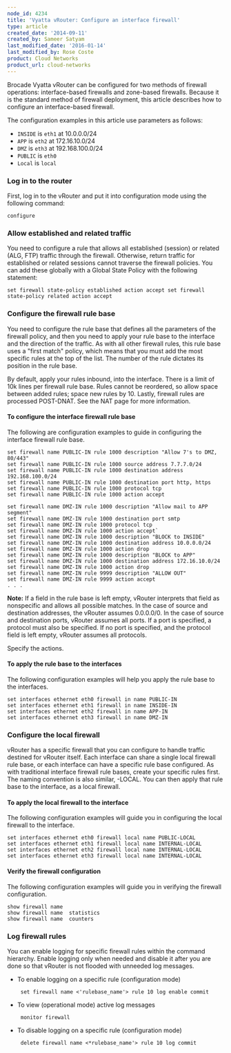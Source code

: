 ```yaml
---
node_id: 4234
title: 'Vyatta vRouter: Configure an interface firewall'
type: article
created_date: '2014-09-11'
created_by: Sameer Satyam
last_modified_date: '2016-01-14'
last_modified_by: Rose Coste
product: Cloud Networks
product_url: cloud-networks
---
```


Brocade Vyatta vRouter can be configured for two methods of firewall
operations: interface-based firewalls and zone-based firewalls. Because
it is the standard method of firewall deployment, this article describes
how to configure an interface-based firewall.

The configuration examples in this article use parameters as follows:

-   `INSIDE` is `eth1` at 10.0.0.0/24
-   `APP` is `eth2` at 172.16.10.0/24
-   `DMZ` is `eth3` at 192.168.100.0/24
-   `PUBLIC` is `eth0`
-   `Local` is `local`

### Log in to the router

First, log in to the vRouter and put it into configuration mode using the following command:

    configure

### Allow established and related traffic

You need to configure a rule that allows all established (session) or
related (ALG, FTP) traffic through the firewall. Otherwise, return
traffic for established or related sessions cannot traverse the firewall
policies. You can add these globally with a Global State Policy with the
following statement:

    set firewall state-policy established action accept set firewall state-policy related action accept

### Configure the firewall rule base

You need to configure the rule base that defines all the parameters of
the firewall policy, and then you need to apply your rule base to the
interface and the direction of the traffic. As with all other firewall
rules, this rule base uses a "first match" policy, which means that you
must add the most specific rules at the top of the list. The number of
the rule dictates its position in the rule base.

By default, apply your rules inbound, into the interface. There is a
limit of 10k lines per firewall rule base. Rules cannot be reordered, so
allow space between added rules; space new rules by 10. Lastly, firewall
rules are processed POST-DNAT. See the NAT page for more information.

#### To configure the interface firewall rule base

The following are configuration examples to guide in configuring the
interface firewall rule base.

    set firewall name PUBLIC-IN rule 1000 description "Allow 7's to DMZ, 80/443"
    set firewall name PUBLIC-IN rule 1000 source address 7.7.7.0/24
    set firewall name PUBLIC-IN rule 1000 destination address 192.168.100.0/24
    set firewall name PUBLIC-IN rule 1000 destination port http, https
    set firewall name PUBLIC-IN rule 1000 protocol tcp
    set firewall name PUBLIC-IN rule 1000 action accept

    set firewall name DMZ-IN rule 1000 description "Allow mail to APP segment"
    set firewall name DMZ-IN rule 1000 destination port smtp
    set firewall name DMZ-IN rule 1000 protocol tcp
    set firewall name DMZ-IN rule 1000 action accept`
    set firewall name DMZ-IN rule 1000 description "BLOCK to INSIDE"
    set firewall name DMZ-IN rule 1000 destination address 10.0.0.0/24
    set firewall name DMZ-IN rule 1000 action drop
    set firewall name DMZ-IN rule 1000 description "BLOCK to APP"
    set firewall name DMZ-IN rule 1000 destination address 172.16.10.0/24
    set firewall name DMZ-IN rule 1000 action drop
    set firewall name DMZ-IN rule 9999 description "ALLOW OUT"
    set firewall name DMZ-IN rule 9999 action accept
    . . .

**Note:** If a field in the rule base is left empty, vRouter interprets
that field as nonspecific and allows all possible matches. In the case
of source and destination addresses, the vRouter assumes 0.0.0.0/0. In
the case of source and destination ports, vRouter assumes all ports. If
a port is specified, a protocol must also be specified. If no port is
specified, and the protocol field is left empty, vRouter assumes all
protocols.

Specify the actions.

#### To apply the rule base to the interfaces

The following configuration examples will help you apply the rule base
to the interfaces.

    set interfaces ethernet eth0 firewall in name PUBLIC-IN
    set interfaces ethernet eth1 firewall in name INSIDE-IN
    set interfaces ethernet eth2 firewall in name APP-IN
    set interfaces ethernet eth3 firewall in name DMZ-IN

### Configure the local firewall

vRouter has a specific firewall that you can configure to handle traffic
destined for vRouter itself. Each interface can share a single local
firewall rule base, or each interface can have a specific rule base
configured. As with traditional interface firewall rule bases, create
your specific rules first. The naming convention is also similar,
-LOCAL. You can then apply that rule base to the interface, as a local
firewall.

#### To apply the local firewall to the interface

The following configuration examples will guide you in configuring the
local firewall to the interface.

    set interfaces ethernet eth0 firewall local name PUBLIC-LOCAL
    set interfaces ethernet eth1 firewall local name INTERNAL-LOCAL
    set interfaces ethernet eth2 firewall local name INTERNAL-LOCAL
    set interfaces ethernet eth3 firewall local name INTERNAL-LOCAL

#### Verify the firewall configuration

The following configuration examples will guide you in verifying the
firewall configuration.

    show firewall name
    show firewall name  statistics
    show firewall name  counters

### Log firewall rules

You can enable logging for specific firewall rules within the command
hierarchy. Enable logging only when needed and disable it after you are
done so that vRouter is not flooded with unneeded log messages.

-  To enable logging on a specific rule (configuration mode)

        set firewall name <'rulebase_name'> rule 10 log enable commit

-  To view (operational mode) active log messages

        monitor firewall

-  To disable logging on a specific rule (configuration mode)

        delete firewall name <*rulebase_name'> rule 10 log commit
